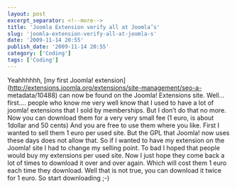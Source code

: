 ```yaml
---
layout: post
excerpt_separator: <!--more-->
title: 'Joomla Extension verify all at Joomla’s'
slug: 'joomla-extension-verify-all-at-joomla-s'
date: '2009-11-14 20:55'
publish_date: '2009-11-14 20:55'
category: ['Coding']
tags: ['Coding']
---
```

Yeahhhhhh, [my first Joomla!
extension](http://extensions.joomla.org/extensions/site-management/seo-a-
metadata/10488) can now be found on the Joomla! Extensions site. Well… first….
people who know me very well know that I used to have a lot of joomla!
extensions that I sold by memberships. But I don’t do that no more. Now you
can download them for a very very small fee (1 euro, is about 1dollar and 50
cents) And you are free to use them where you like. First I wanted to sell
them 1 euro per used site. But the GPL that Joomla! now uses these days does
not allow that. So if I wanted to have my extension on the Joomla! site I had
to change my selling point. To bad I hoped that people would buy my extensions
per used site. Now I just hope they come back a lot of times to download it
over and over again. Which will cost them 1 euro each time they download. Well
that is not true, you can download it twice for 1 euro. So start downloading
;-)


